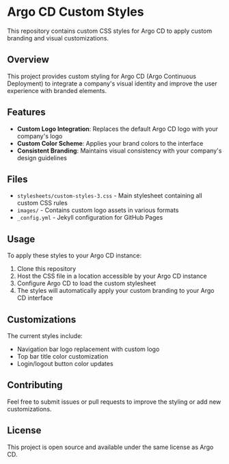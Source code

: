 # Argo CD Custom Styles

This repository contains custom CSS styles for Argo CD to apply custom branding and visual customizations.

## Overview

This project provides custom styling for Argo CD (Argo Continuous Deployment) to integrate a company's visual identity and improve the user experience with branded elements.

## Features

- **Custom Logo Integration**: Replaces the default Argo CD logo with your company's logo
- **Custom Color Scheme**: Applies your brand colors to the interface
- **Consistent Branding**: Maintains visual consistency with your company's design guidelines

## Files

- `stylesheets/custom-styles-3.css` - Main stylesheet containing all custom CSS rules
- `images/` - Contains custom logo assets in various formats
- `_config.yml` - Jekyll configuration for GitHub Pages

## Usage

To apply these styles to your Argo CD instance:

1. Clone this repository
2. Host the CSS file in a location accessible by your Argo CD instance
3. Configure Argo CD to load the custom stylesheet
4. The styles will automatically apply your custom branding to your Argo CD interface

## Customizations

The current styles include:

- Navigation bar logo replacement with custom logo
- Top bar title color customization
- Login/logout button color updates

## Contributing

Feel free to submit issues or pull requests to improve the styling or add new customizations.

## License

This project is open source and available under the same license as Argo CD.
